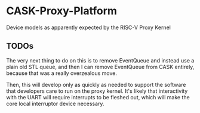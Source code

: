 # CASK-Proxy-Platform
Device models as apparently expected by the RISC-V Proxy Kernel

## TODOs

The very next thing to do on this is to remove EventQueue and instead use a
plain old STL queue, and then I can remove EventQueue from CASK entirely,
because that was a really overzealous move.

Then, this will develop only as quickly as needed to support the software that
developers care to run on the proxy kernel. It's likely that interactivity with
the UART will require interrupts to be fleshed out, which will make the core
local interruptor device necessary.